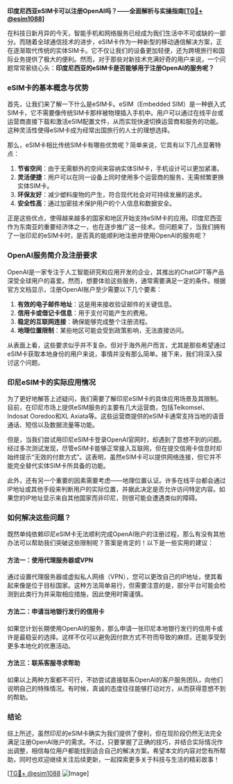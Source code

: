 **印度尼西亚eSIM卡可以注册OpenAI吗？——全面解析与实操指南[[TG💪+ @esim1088](https://t.me/s/esim1088)]**

在科技日新月异的今天，智能手机和网络服务已经成为我们生活中不可或缺的一部分。而随着全球通信技术的进步，eSIM卡作为一种新型的移动通信解决方案，正在逐渐取代传统的实体SIM卡。它不仅让我们的设备更加轻便，还为跨境旅行和国际业务提供了极大的便利。然而，对于那些对新技术充满好奇的用户来说，一个问题常常萦绕心头：**印度尼西亚的eSIM卡是否能够用于注册OpenAI的服务呢？**

### eSIM卡的基本概念与优势

首先，让我们来了解一下什么是eSIM卡。eSIM（Embedded SIM）是一种嵌入式SIM卡，它不需要像传统SIM卡那样被物理插入手机中。用户可以通过在线平台或运营商直接下载和激活eSIM配置文件，从而实现快速切换运营商和服务的功能。这种灵活性使得eSIM卡成为经常出国旅行的人士的理想选择。

那么，eSIM卡相比传统SIM卡有哪些优势呢？简单来说，它具有以下几点显著特点：

1. **节省空间**：由于无需额外的空间来容纳实体SIM卡，手机设计可以更加紧凑。
2. **灵活便捷**：用户可以在同一设备上同时使用多个运营商的服务，无需频繁更换实体SIM卡。
3. **环保友好**：减少塑料废物的产生，符合现代社会对可持续发展的追求。
4. **安全性高**：通过加密技术保护用户的个人信息和数据安全。

正是这些优点，使得越来越多的国家和地区开始支持eSIM卡的应用。印度尼西亚作为东南亚的重要经济体之一，也在逐步推广这一技术。但问题来了，当我们拥有了一张印尼的eSIM卡时，是否真的能顺利地注册并使用OpenAI的服务呢？

### OpenAI服务简介及注册要求

OpenAI是一家专注于人工智能研究和应用开发的企业，其推出的ChatGPT等产品深受全球用户的喜爱。然而，想要体验这些服务，通常需要满足一定的条件。根据官方文档显示，注册OpenAI账户至少需要以下几个要素：

1. **有效的电子邮件地址**：这是用来接收验证邮件的关键信息。
2. **信用卡或借记卡信息**：用于支付可能产生的费用。
3. **稳定的互联网连接**：确保能够完成整个注册流程。
4. **地理位置限制**：某些地区可能会受到政策影响，无法直接访问。

从表面上看，这些要求似乎并不复杂。但对于海外用户而言，尤其是那些希望通过eSIM卡获取本地身份的用户来说，事情并没有那么简单。接下来，我们将深入探讨这个问题。

### 印尼eSIM卡的实际应用情况

为了更好地解答上述疑问，我们需要了解印尼eSIM卡的具体应用场景及其限制。目前，在印尼市场上提供eSIM服务的主要有几大运营商，包括Telkomsel、Indosat Ooredoo和XL Axiata等。这些运营商提供的eSIM卡通常支持当地的语音通话、短信以及数据流量等功能。

但是，当我们尝试用印尼eSIM卡登录OpenAI官网时，却遇到了意想不到的问题。经过多次测试发现，尽管eSIM卡能够正常接入互联网，但在提交信用卡信息时却始终提示“无效的付款方式”。这表明，虽然eSIM卡可以提供网络连接，但它并不能完全替代实体SIM卡所具备的功能。

此外，还有另一个重要的因素需要考虑——地理位置认证。许多在线平台都会通过IP地址或其他手段来判断用户的实际位置，并据此决定是否允许访问特定内容。如果您的IP地址显示来自其他国家而非印尼，则很可能会遭遇类似的障碍。

### 如何解决这些问题？

既然单纯依赖印尼eSIM卡无法顺利完成OpenAI账户的注册过程，那么有没有其他办法可以帮助我们突破这些限制呢？答案是肯定的！以下是一些实用的建议：

#### 方法一：使用代理服务器或VPN
通过设置代理服务器或虚拟私人网络（VPN），您可以更改自己的IP地址，使其看起来像是位于目标国家。这种方法简单易行，但需要注意的是，部分平台可能会检测到此类行为并采取相应措施，因此使用时需谨慎。

#### 方法二：申请当地银行发行的信用卡
如果您计划长期使用OpenAI的服务，那么申请一张印尼本地银行发行的信用卡或许是最稳妥的选择。这样不仅可以避免因付款方式不符而导致的麻烦，还能享受到更多本地化的优惠活动。

#### 方法三：联系客服寻求帮助
如果以上两种方案都不可行，不妨尝试直接联系OpenAI的客户服务团队，向他们说明自己的特殊情况。有时候，真诚的态度往往能够打动对方，从而获得意想不到的帮助。

### 结论

综上所述，虽然印尼的eSIM卡确实为我们提供了便利，但在现阶段仍然无法完全满足注册OpenAI账户的需求。不过，只要掌握了正确的技巧，并结合实际情况作出调整，相信每位用户都能找到适合自己的解决方案。希望本文的内容对您有所帮助，同时也欢迎继续关注后续更新，一起探索更多关于科技与生活的精彩故事！

[[TG💪+ @esim1088](https://t.me/s/esim1088) ![Image](https://i.postimg.cc/4NQfJmqS/Snipaste-2025-05-13-00-14-12.png)]
